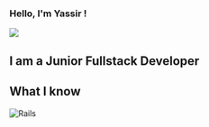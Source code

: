 ### Hello, I'm Yassir !
 ![](https://github.com/Your_Repository_Name/rabbit.gif)

## I am a Junior Fullstack Developer

## What I know

![Rails](https://img.shields.io/badge/rails-%23CC0000.svg?style=for-the-badge&logo=ruby-on-rails&logoColor=white)


<!--
**StrawRabbit/StrawRabbit** is a ✨ _special_ ✨ repository because its `README.md` (this file) appears on your GitHub profile.

Here are some ideas to get you started:

- 🔭 I’m currently working on ...
- 🌱 I’m currently learning ...
- 👯 I’m looking to collaborate on ...
- 🤔 I’m looking for help with ...
- 💬 Ask me about ...
- 📫 How to reach me: ...
- 😄 Pronouns: ...
- ⚡ Fun fact: ...
-->
